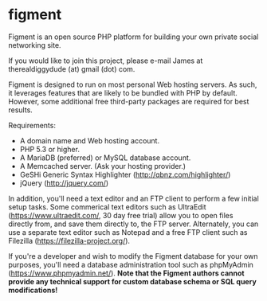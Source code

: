 # figment

Figment is an open source PHP platform for building your own private social networking site.

If you would like to join this project, please e-mail James at therealdiggydude (at) gmail (dot) com.

Figment is designed to run on most personal Web hosting servers. As such, it leverages features that
are likely to be bundled with PHP by default. However, some additional free third-party packages are
required for best results.

Requirements:

* A domain name and Web hosting account.
* PHP 5.3 or higher.
* A MariaDB (preferred) or MySQL database account.
* A Memcached server. (Ask your hosting provider.)
* GeSHi Generic Syntax Highlighter (http://qbnz.com/highlighter/)
* jQuery (http://jquery.com/)

In addition, you'll need a text editor and an FTP client to perform a few initial setup tasks. Some
commerical text editors such as UltraEdit (https://www.ultraedit.com/, 30 day free trial) allow you
to open files directly from, and save them directly to, the FTP server. Alternately, you can use a
separate text editor such as Notepad and a free FTP client such as Filezilla (https://filezilla-project.org/).

If you're a developer and wish to modify the Figment database for your own purposes, you'll need
a database administration tool such as phpMyAdmin (https://www.phpmyadmin.net/). **Note that the Figment
authors cannot provide any technical support for custom database schema or SQL query modifications!**
